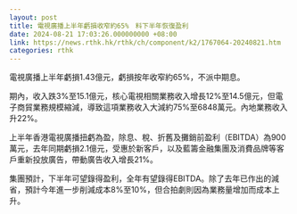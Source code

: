 ```yaml
---
layout: post
title: 電視廣播上半年虧損收窄約65%　料下半年恢復盈利
date: 2024-08-21 17:03:26.000000000 +08:00
link: https://news.rthk.hk/rthk/ch/component/k2/1767064-20240821.htm
categories: rthk
---
```


電視廣播上半年虧損1.43億元，虧損按年收窄約65%，不派中期息。

期內，收入跌3%至15.1億元，核心電視相關業務收入增長12%至14.5億元，但電子商貿業務規模縮減，導致這項業務收入大減約75%至6848萬元。內地業務收入升22%。

上半年香港電視廣播扭虧為盈，除息、稅、折舊及攤銷前盈利（EBITDA）為900萬元，去年同期虧損2.1億元，受惠於新客戶，以及藍籌金融集團及消費品牌等客戶重新投放廣告，帶動廣告收入增長21%。

集團預計，下半年可望錄得盈利，全年有望錄得EBITDA。除了去年已作出的減省，預計今年進一步削減成本8%至10%，但合拍劇則因為業務量增加而成本上升。
